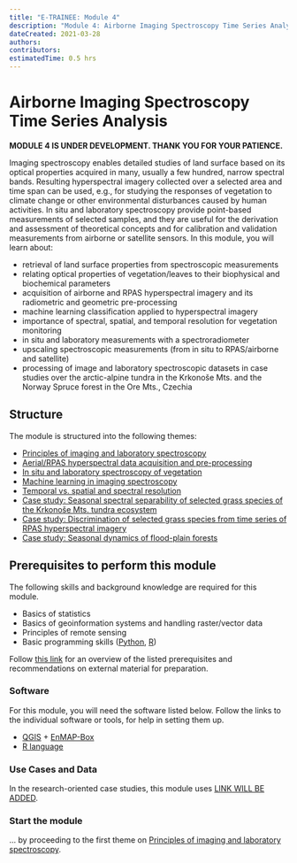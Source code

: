 ```yaml
---
title: "E-TRAINEE: Module 4"
description: "Module 4: Airborne Imaging Spectroscopy Time Series Analysis."
dateCreated: 2021-03-28
authors:
contributors: 
estimatedTime: 0.5 hrs
---
```


# Airborne Imaging Spectroscopy Time Series Analysis 

**MODULE 4 IS UNDER DEVELOPMENT. THANK YOU FOR YOUR PATIENCE.**

Imaging spectroscopy enables detailed studies of land surface based on its optical properties
acquired in many, usually a few hundred, narrow spectral bands. Resulting hyperspectral imagery
collected over a selected area and time span can be used, e.g., for studying the responses of vegetation to
climate change or other environmental disturbances caused by human activities. In situ and
laboratory spectroscopy provide point-based measurements of selected samples, and they are useful
for the derivation and assessment of theoretical concepts and for calibration and validation
measurements from airborne or satellite sensors. In this module, you will learn about:

* retrieval of land surface properties from spectroscopic measurements
* relating optical properties of vegetation/leaves to their biophysical and biochemical parameters
* acquisition of airborne and RPAS hyperspectral imagery and its radiometric and geometric pre-processing
* machine learning classification applied to hyperspectral imagery
* importance of spectral, spatial, and temporal resolution for vegetation monitoring
* in situ and laboratory measurements with a spectroradiometer
* upscaling spectroscopic measurements (from in situ to RPAS/airborne and satellite)
* processing of image and laboratory spectroscopic datasets in case studies over the arctic-alpine tundra in the Krkonoše Mts. and the Norway Spruce forest in the Ore Mts., Czechia


## Structure

The module is structured into the following themes:

* [Principles of imaging and laboratory spectroscopy](01_spectroscopy_principles/01_spectroscopy_principles.md)
* [Aerial/RPAS hyperspectral data acquisition and pre-processing](02_aerial_acquisition_preprocessing/02_aerial_acquisition_preprocessing.md)
* [In situ and laboratory spectroscopy of vegetation](03_relating_imagery_lab_vegetation/03_03_relating_imagery_lab_vegetation.md)
* [Machine learning in imaging spectroscopy](04_time_series_specifics/04_time_series_specifics.md)
* [Temporal vs. spatial and spectral resolution](05_specific_resolution_contribution/05_specific_resolution_contribution.md)
* [Case study: Seasonal spectral separability of selected grass species of the Krkonoše Mts. tundra ecosystem](08_spectral_separability_grass/08_spectral_separability_grass.md)
* [Case study: Discrimination of selected grass species from time series of RPAS hyperspectral imagery](06_Krkonose_tundra_grasslands/06_Krkonose_tundra_grasslands.md)
* [Case study: Seasonal dynamics of flood-plain forests](07_flood_plain_forest/07_flood_plain_forest.md)


## Prerequisites to perform this module


The following skills and background knowledge are required for this module.

* Basics of statistics
* Basics of geoinformation systems and handling raster/vector data
* Principles of remote sensing
* Basic programming skills ([Python](../software/software_python.md), [R](../software/software_r_language.md))

Follow [this link](../module0/module0.md) for an overview of the listed prerequisites and recommendations on external material for preparation.

### Software

For this module, you will need the software listed below. Follow the links to the individual software or tools, for help in setting them up.

* [QGIS](../software/software_qgis.md) + [EnMAP-Box](../software/software_enmap_box.md)
* [R language](../software/software_r_language.md)

### Use Cases and Data

In the research-oriented case studies, this module uses [LINK WILL BE ADDED]().


### Start the module
... by proceeding to the first theme on [Principles of imaging and laboratory spectroscopy](01_spectroscopy_principles/01_spectroscopy_principles.md).